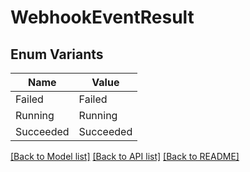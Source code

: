 # WebhookEventResult

## Enum Variants

| Name | Value |
|---- | -----|
| Failed | Failed |
| Running | Running |
| Succeeded | Succeeded |


[[Back to Model list]](../README.md#documentation-for-models) [[Back to API list]](../README.md#documentation-for-api-endpoints) [[Back to README]](../README.md)


